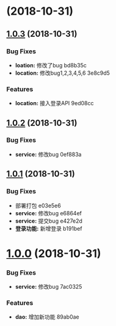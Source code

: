 <a name=""></a>
#  (2018-10-31)



<a name="1.0.3"></a>
## [1.0.3](/compare/1.0.2...1.0.3) (2018-10-31)


### Bug Fixes

* **loation:** 修改了bug bd8b35c
* **location:** 修改bug1,2,3,4,5,6 3e8c9d5


### Features

* **location:** 接入登录API 9ed08cc



<a name="1.0.2"></a>
## [1.0.2](/compare/1.0.1...1.0.2) (2018-10-31)


### Bug Fixes

* **service:** 修改bug 0ef883a



<a name="1.0.1"></a>
## [1.0.1](/compare/1.0.0...1.0.1) (2018-10-31)


### Bug Fixes

* 部署打包 e03e5e6
* **service:** 修改bug e6864ef
* **service:** 提交bug e427e2d
* **登录功能:** 新增登录 b191bef



<a name="1.0.0"></a>
# [1.0.0](/compare/7ac0325...1.0.0) (2018-10-31)


### Bug Fixes

* **service:** 修改bug 7ac0325


### Features

* **dao:** 增加新功能 89ab0ae



